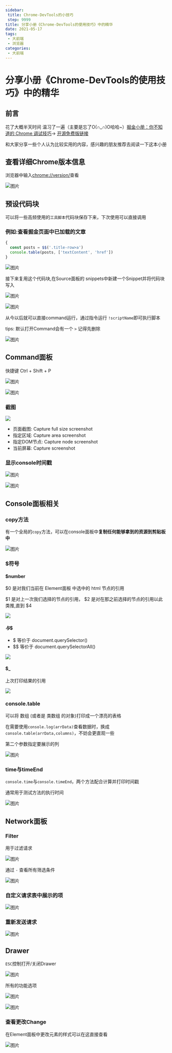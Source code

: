 ```yaml
---
sidebar:
 title: Chrome-DevTools的小技巧
 step: 9999
title: 分享小册《Chrome-DevTools的使用技巧》中的精华
date: 2021-05-17
tags:
 - 大前端
 - 浏览器
categories:
 - 大前端
---
```

# 分享小册《Chrome-DevTools的使用技巧》中的精华

## 前言
花了大概半天时间 温习了一遍（主要是忘了O(∩_∩)O哈哈~）[掘金小册：你不知道的 Chrome 调试技巧](https://juejin.cn/book/6844733783166418958)-> [开源免费版链接](https://www.frontendwingman.com/Chrome/)

和大家分享一些个人认为比较实用的内容，感兴趣的朋友推荐去阅读一下这本小册

## 查看详细Chrome版本信息
浏览器中输入[chrome://version/](chrome://version/)查看

![图片](./chrome-devtools-study/MTYyMTI0MDM4NTEyMw==621240385123.png)

## 预设代码块
可以将一些高频使用的`工具脚本`代码块保存下来，下次使用可以直接调用

### 例如:查看掘金页面中已加载的文章
```js
{
  const posts = $$('.title-row>a')
  console.table(posts, ['textContent', 'href'])
}
```

![图片](./chrome-devtools-study/MTYyMTI0MjcyNjA4Mw==621242726083.png)

接下来复用这个代码块,在Source面板的 snippets中新建一个Snippet并将代码块写入

![图片](./chrome-devtools-study/MTYxNzc5ODI4Mzc2Nw==617798283767.png)

![图片](./chrome-devtools-study/MTYyMTI0Mjk1MzAzMw==621242953033.png)

从今以后就可以直接command运行，通过指令运行 `!scriptName`即可执行脚本

tips: 默认打开Command会有一个 `>` 记得先删除

![图片](./chrome-devtools-study/MTYyMTI0MzAyODY3Mg==621243028672.png)

## Command面板
快捷键 Ctrl + Shift + P

![图片](./chrome-devtools-study/MTYyMTI0MTgxODMyMw==621241818324.png)

![图片](./chrome-devtools-study/MTYyMTI0MTg0NzMxNA==621241847314.png)

### 截图

![](./chrome-devtools-study/MTYxNzc5NzM3MzkzMg==617797373932.png)

* 页面截图: Capture full size screenshot
* 指定区域: Capture area screenshot
* 指定DOM节点: Capture node screenshot
* 当前屏幕: Capture screenshot

### 显示console时间戳

![图片](./chrome-devtools-study/MTYyMTI0MjAxMzgwNQ==621242013805.png)

![图片](./chrome-devtools-study/MTYyMTI0MjA0NDg0MA==621242044840.png)

## Console面板相关

### copy方法
有一个全局的`copy`方法，可以在console面板中**复制任何能够拿到的资源到剪贴板中**

![图片](./chrome-devtools-study/MTYyMTI0MDc2NjkzMQ==621240766931.png)

### $符号
#### $number
$0 是对我们当前在 Element面板 中选中的 html 节点的引用

$1 是对上一次我们选择的节点的引用， $2 是对在那之前选择的节点的引用以此类推,直到 $4

![](./chrome-devtools-study/MTYxNzc5OTMzNTA4MQ==617799335081.png)

#### $与$$
* $ 等价于 document.querySelector()
* \$$ 等价于 document.querySelectorAll()

![](./chrome-devtools-study/MTYxNzc5OTUxNzIwNw==617799517207.png)

#### $_
上次打印结果的引用

![](./chrome-devtools-study/MTYxNzc5OTc2NjQ4Ng==617799766486.png)

### console.table

可以将 数组 (或者是 类数组 的对象)打印成一个漂亮的表格

在需要使用`console.log(arrData)`查看数据时，换成`console.table(arrData,columns)`，不妨会更直观一些

第二个参数指定要展示的列

![图片](./chrome-devtools-study/MTYyMTI0MTQzNzg0NQ==621241437845.png)

### time与timeEnd
`console.time`与`console.timeEnd`，两个方法配合计算并打印时间戳

通常用于测试方法的执行时间

![图片](./chrome-devtools-study/MTYyMTI0MTY3NDgxNg==621241674816.png)

## Network面板

### Filter

用于过滤请求

![图片](./chrome-devtools-study/MTYxNzgwNDk3NzgyNg==617804977826.png)

通过 `-` 查看所有筛选条件

![图片](./chrome-devtools-study/MTYxNzgwNTA3MDc3Ng==617805070776.png)

### 自定义请求表中展示的项

![图片](./chrome-devtools-study/MTYyMTIxODY5Mzc4Mw==621218693783.png)

### 重新发送请求

![图片](./chrome-devtools-study/MTYyMTIxODc3NTE2MQ==621218775161.png)

## Drawer

`ESC`控制打开/关闭Drawer

![图片](./chrome-devtools-study/MTYyMTIyMDg1NTk2NQ==621220855965.png)

所有的功能选项

![图片](./chrome-devtools-study/MTYyMTIyMDk3MDc4NQ==621220970786.png)

![图片](./chrome-devtools-study/MTYyMTIyMDkxOTIxNg==621220919216.png)

### 查看更改Change
在Element面板中更改元素的样式可以在这直接查看

![图片](./chrome-devtools-study/MTYyMTIyNDQxMjE4OQ==621224412189.png)
